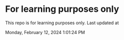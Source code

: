 # For learning purposes only
This repo is for learning purposes only.
Last updated at

Monday, February 12, 2024 1:01:24 PM

